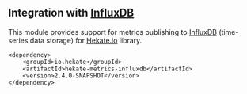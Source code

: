 ## Integration with [InfluxDB](https://github.com/influxdata/influxdb)
 
This module provides support for metrics publishing to [InfluxDB](https://www.influxdata.com) (time-series data storage)
for [Hekate.io](https://github.com/hekate-io/hekate) library.
 
 ```
 <dependency>
     <groupId>io.hekate</groupId>
     <artifactId>hekate-metrics-influxdb</artifactId>
     <version>2.4.0-SNAPSHOT</version>
 </dependency>
 ```
